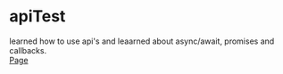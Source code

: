 # apiTest
learned how to use api's and leaarned about async/await, promises and callbacks. 
<br> <a href='https://origami69.github.io/apiTest/'>Page</a>
